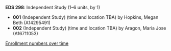 **EDS 298**: Independent Study (1–6 units, by 1)

- **001** (Independent Study) (time and location TBA) by Hopkins, Megan Beth (A14295491)
- **002** (Independent Study) (time and location TBA) by Aragon, Maria Jose (A16711053)

[Enrollment numbers over time](./EDS298.tsv)
